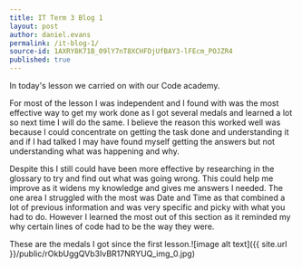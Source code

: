 ```yaml
---
title: IT Term 3 Blog 1
layout: post
author: daniel.evans
permalink: /it-blog-1/
source-id: 1AXRY8K71B_09lY7nT8XCHFDjUfBAY3-lFEcm_POJZR4
published: true
---
```

In today's lesson we carried on with our Code academy. 

For most of the lesson I was independent and I found with was the most effective way to get my work done as I got several medals and learned a lot so next time I will do the same. I believe the reason this worked well was because I could concentrate on getting the task done and understanding it and if I had talked I may have found myself getting the answers but not understanding what was happening and why.

Despite this I still could have been more effective by researching in the glossary to try and find out what was going wrong. This could help me improve as it widens my knowledge and gives me answers I needed. The one area I struggled with the most was Date and Time as that combined a lot of previous information and was very specific and picky with what you had to do. However I learned the most out of this section as it reminded my why certain lines of code had to be the way they were.

These are the medals I got since the first lesson.![image alt text]({{ site.url }}/public/rOkbUggQVb3IvBR17NRYUQ_img_0.jpg)

